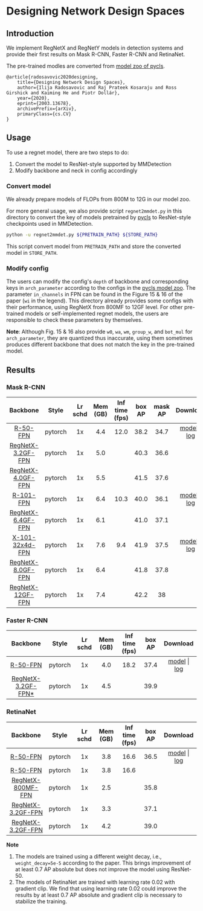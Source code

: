 # Designing Network Design Spaces

## Introduction

We implement RegNetX and RegNetY models in detection systems and provide their first results on Mask R-CNN, Faster R-CNN and RetinaNet.

The pre-trained modles are converted from [model zoo of pycls](https://github.com/facebookresearch/pycls/blob/master/MODEL_ZOO.md).

```
@article{radosavovic2020designing,
    title={Designing Network Design Spaces},
    author={Ilija Radosavovic and Raj Prateek Kosaraju and Ross Girshick and Kaiming He and Piotr Dollár},
    year={2020},
    eprint={2003.13678},
    archivePrefix={arXiv},
    primaryClass={cs.CV}
}
```

## Usage

To use a regnet model, there are two steps to do:
1. Convert the model to ResNet-style supported by MMDetection
2. Modify backbone and neck in config accordingly

### Convert model

We already prepare models of FLOPs from 800M to 12G in our model zoo.

For more general usage, we also provide script `regnet2mmdet.py` in this directory to convert the key of models pretrained by [pycls](https://github.com/facebookresearch/pycls/) to
ResNet-style checkpoints used in MMDetection.

```bash
python -u regnet2mmdet.py ${PRETRAIN_PATH} ${STORE_PATH}
```
This script convert model from `PRETRAIN_PATH` and store the converted model in `STORE_PATH`.


### Modify config

The users can modify the config's `depth` of backbone and corresponding keys in `arch_parameter` according to the configs in the [pycls model zoo](https://github.com/facebookresearch/pycls/blob/master/MODEL_ZOO.md).
The parameter `in_channels` in FPN can be found in the Figure 15 & 16 of the paper (`wi` in the legend).
This directory already provides some configs with their performance, using RegNetX from 800MF to 12GF level.
For other pre-trained models or self-implemented regnet models, the users are responsible to check these parameters by themselves.

**Note**: Although Fig. 15 & 16 also provide `w0`, `wa`, `wm`, `group_w`, and `bot_mul` for `arch_parameter`, they are quantized thus inaccurate, using them sometimes produces different backbone that does not match the key in the pre-trained model.

## Results

### Mask R-CNN
|    Backbone     |  Style  | Lr schd | Mem (GB) | Inf time (fps) | box AP | mask AP | Download |
| :-------------: | :-----: | :-----: | :------: | :------------: | :----: | :-----: | :------: |
|    [R-50-FPN](../mask_rcnn/mask_rcnn_r50_fpn_1x_coco.py)| pytorch |   1x    | 4.4      | 12.0           | 38.2   | 34.7    |  [model](https://open-mmlab.s3.ap-northeast-2.amazonaws.com/mmdetection/v2.0/mask_rcnn/mask_rcnn_r50_fpn_1x_coco/mask_rcnn_r50_fpn_1x_coco_20200205-d4b0c5d6.pth) &#124; [log](https://open-mmlab.s3.ap-northeast-2.amazonaws.com/mmdetection/v2.0/mask_rcnn/mask_rcnn_r50_fpn_1x_coco/mask_rcnn_r50_fpn_1x_coco_20200205_050542.log.json) |
|[RegNetX-3.2GF-FPN](./mask_rcnn_regnetx_3GF_fpn_1x_coco.py)| pytorch |   1x    |5.0 ||40.3|36.6|   |
|[RegNetX-4.0GF-FPN](./mask_rcnn_regnetx_4GF_fpn_1x_coco.py)| pytorch |   1x    |5.5||41.5|37.6|   |
|    [R-101-FPN](../mask_rcnn/mask_rcnn_r101_fpn_1x_coco.py)| pytorch |   1x    | 6.4      | 10.3           | 40.0   | 36.1    |  [model](https://open-mmlab.s3.ap-northeast-2.amazonaws.com/mmdetection/v2.0/mask_rcnn/mask_rcnn_r101_fpn_1x_coco/mask_rcnn_r101_fpn_1x_coco_20200204-1efe0ed5.pth) &#124; [log](https://open-mmlab.s3.ap-northeast-2.amazonaws.com/mmdetection/v2.0/mask_rcnn/mask_rcnn_r101_fpn_1x_coco/mask_rcnn_r101_fpn_1x_coco_20200204_144809.log.json) |
|[RegNetX-6.4GF-FPN](./mask_rcnn_regnetx_6GF_fpn_1x_coco.py)| pytorch |   1x    |6.1 ||41.0|37.1|   |
| [X-101-32x4d-FPN](../mask_rcnn/mask_rcnn_x101_32x4d_fpn_1x_coco.py) | pytorch |   1x    | 7.6      | 9.4            | 41.9   | 37.5    |  [model](https://open-mmlab.s3.ap-northeast-2.amazonaws.com/mmdetection/v2.0/mask_rcnn/mask_rcnn_x101_32x4d_fpn_1x_coco/mask_rcnn_x101_32x4d_fpn_1x_coco_20200205-478d0b67.pth) &#124; [log](https://open-mmlab.s3.ap-northeast-2.amazonaws.com/mmdetection/v2.0/mask_rcnn/mask_rcnn_x101_32x4d_fpn_1x_coco/mask_rcnn_x101_32x4d_fpn_1x_coco_20200205_034906.log.json) |
|[RegNetX-8.0GF-FPN](./mask_rcnn_regnetx_8GF_fpn_1x_coco.py)| pytorch |   1x    |6.4 ||41.8|37.8|   |
|[RegNetX-12GF-FPN](./mask_rcnn_regnetx_12GF_fpn_1x_coco.py)| pytorch |   1x    |7.4 ||42.2|38|   |

### Faster R-CNN
|    Backbone     |  Style  | Lr schd | Mem (GB) | Inf time (fps) | box AP | Download |
| :-------------: | :-----: | :-----: | :------: | :------------: | :----: | :------: |
|    [R-50-FPN](../faster_rcnn/faster_rcnn_r50_fpn_1x_coco.py)| pytorch |   1x    | 4.0      | 18.2           | 37.4   | [model](https://open-mmlab.s3.ap-northeast-2.amazonaws.com/mmdetection/v2.0/faster_rcnn/faster_rcnn_r50_fpn_1x_coco/faster_rcnn_r50_fpn_1x_coco_20200130-047c8118.pth) &#124; [log](https://open-mmlab.s3.ap-northeast-2.amazonaws.com/mmdetection/v2.0/faster_rcnn/faster_rcnn_r50_fpn_1x_coco/faster_rcnn_r50_fpn_1x_coco_20200130_204655.log.json) |
|[RegNetX-3.2GF-FPN*](./faster_rcnn_regnetx_3GF_fpn_mstrain_1x_coco.py)| pytorch |   1x    | 4.5||39.9|   |

### RetinaNet
|    Backbone     |  Style  | Lr schd | Mem (GB) | Inf time (fps) | box AP | Download |
| :-------------: | :-----: | :-----: | :------: | :------------: | :----: | :------: |
|    [R-50-FPN](../retinanet/retinanet_r50_fpn_1x_coco.py)     | pytorch |   1x    |   3.8    |      16.6      |  36.5  | [model](https://open-mmlab.s3.ap-northeast-2.amazonaws.com/mmdetection/v2.0/retinanet/retinanet_r50_fpn_1x_coco/retinanet_r50_fpn_1x_coco_20200130-c2398f9e.pth) &#124; [log](https://open-mmlab.s3.ap-northeast-2.amazonaws.com/mmdetection/v2.0/retinanet/retinanet_r50_fpn_1x_coco/retinanet_r50_fpn_1x_coco_20200130_002941.log.json) |
|    [R-50-FPN](../retinanet/retinanet_r50_fpn_1x_coco.py)     | pytorch |   1x    |   3.8    |      16.6      |||
|[RegNetX-800MF-FPN](./retinanet_regnetx-800MF_fpn_mstrain_1x_coco.py)| pytorch |   1x    |2.5||35.8|   |
|[RegNetX-3.2GF-FPN](./retinanet_regnetx-1GF_fpn_mstrain_1x_coco.py)| pytorch |   1x    |3.3||37.1|   |
|[RegNetX-3.2GF-FPN](./retinanet_regnetx-3GF_fpn_mstrain_1x_coco.py)| pytorch |   1x    |4.2 ||39.0|   |

**Note**
1. The models are trained using a different weight decay, i.e., `weight_decay=5e-5` according to the paper. This brings improvement of at least 0.7 AP absolute but does not improve the model using ResNet-50.
2. The models of RetinaNet are trained with learning rate 0.02 with gradient clip. We find that using learning rate 0.02 could improve the results by at least 0.7 AP absolute and gradient clip is necessary to stabilize the training.
